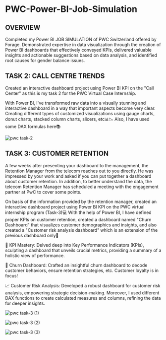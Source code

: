 # PWC-Power-BI-Job-Simulation

## OVERVIEW

Completed my Power BI JOB SIMULATION of PWC Switzerland offered by Forage. Demonstrated expertise in data visualization through the creation of Power BI dashboards that effectively conveyed KPIs, delivered valuable insights and actionable suggestions based on data analysis, and identified root causes for gender balance issues. 

## TASK 2: CALL CENTRE TRENDS

Created an interactive dashboard project using Power BI KPI on the "Call Center" as this is my task 2 for the PWC Virtual Case Internship.

With Power BI, I've transformed raw data into a visually stunning and interactive dashboard in a way that important aspects become very clear. Creating different types of customized visualizations using gauge charts, donut charts, stacked column charts, slicers, etc📊📉
Also, I have used some DAX formulas here📚

![pwc task-2](https://github.com/muskansinghal14/PWC-Power-BI-Job-Simulation/assets/140623673/b642ba32-156a-44af-8934-b34ae7e56e3e)

## TASK 3: CUSTOMER RETENTION 

A few weeks after presenting your dashboard to the management, the Retention Manager from the telecom reaches out to you directly. He was impressed by your work and asked if you can put together a dashboard about customer retention.
In addition, to better understand the data, the telecom Retention Manager has scheduled a meeting with the engagement partner at PwC to cover some points.

On basis of the information provided by the retention manager, created an interactive dashboard project using Power BI KPI on the PWC virtual internship program (Task-3)💻
With the help of Power BI, I have defined proper KPIs on customer retention, created a dashboard named "Churn Dashboard" that visualizes customer demographics and insights, and also created a "Customer risk analysis dashboard" which is an extension of the previous dashboard only🚀

🎯 KPI Mastery: Delved deep into Key Performance Indicators (KPIs), sculpting a dashboard that unveils crucial metrics, providing a summary of a holistic view of performance.

🔄 Churn Dashboard: Crafted an insightful churn dashboard to decode customer behaviors, ensure retention strategies, etc. Customer loyalty is in focus! 

📈 Customer Risk Analysis: Developed a robust dashboard for customer risk analysis, empowering strategic decision-making. 
Moreover, I used different DAX functions to create calculated measures and columns, refining the data for deeper insights.

![pwc task-3 (1)](https://github.com/muskansinghal14/PWC-Power-BI-Job-Simulation/assets/140623673/3f2c123a-a90a-4e19-b31c-fd15f090f40b)

![pwc task-3 (2)](https://github.com/muskansinghal14/PWC-Power-BI-Job-Simulation/assets/140623673/2432ca2a-174f-4dd7-a09f-e6868bfdee46) 

![pwc task-3 (3)](https://github.com/muskansinghal14/PWC-Power-BI-Job-Simulation/assets/140623673/7ccb7691-d850-4dec-a957-ef4da61a7a31)













